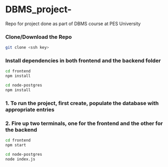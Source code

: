 # DBMS_project-
Repo for project done as part of DBMS course at PES University

### Clone/Download the Repo
```bash
git clone <ssh key>
```

### Install dependencies in both frontend and the backend folder
```bash
cd frontend
npm install

cd node-postgres
npm install
```

### 1. To run the project, first create, populate the database with appropriate entries
### 2. Fire up two terminals, one for the frontend and the other for the backend
```bash
cd frontend
npm start

cd node-postgres
node index.js
```
